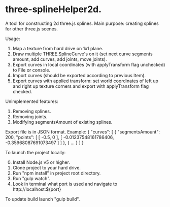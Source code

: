 # three-splineHelper2d.

A tool for constructing 2d three.js splines. Main purpose: creating splines for other three.js scenes.

Usage:

1. Map a texture from hard drive on 1x1 plane.
2. Draw multiple THREE.SplineCurve's on it (set next curve segments amount, add curves, add joints, move joints).
3. Export curves in local coordinates (with applyTransform flag unchecked) to File or console.
4. Import curves (should be exported according to previous Item).
5. Export curves with applied transform: set world coordinates of left up and right up texture corners and export with applyTransform flag checked.

Unimplemented features:

1. Removing splines.
2. Removing joints.
3. Modifying segmentsAmount of existing splines.

Export file is in JSON format. Example:
{
    "curves": [
        {
            "segmentsAmount": 200,
            "points": [
                [
                    -0.5,
                    0
                ],
                [
                    -0.01237548161786406,
                    -0.35968087691073497
                ]
            ]
        },
        {
            ...
        }
    ]
}

To launch the project locally:

0. Install Node.js v5 or higher.
1. Clone project to your hard drive.
2. Run "npm install" in project root directory.
4. Run "gulp watch".
5. Look in terminal what port is used and navigate to http://localhost:${port}

To update build launch "gulp build".
